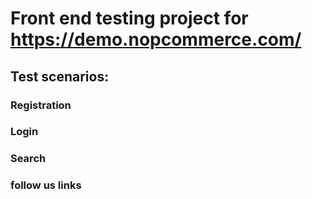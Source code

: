 # Front end testing project for https://demo.nopcommerce.com/

## Test scenarios: 
### Registration
### Login
### Search
### follow us links
